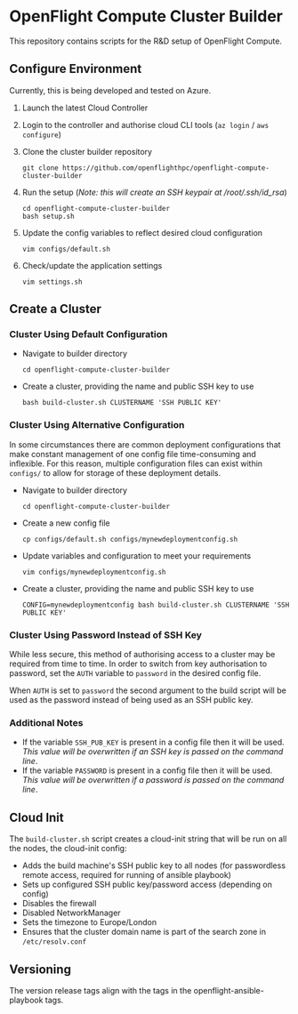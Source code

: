 # OpenFlight Compute Cluster Builder

This repository contains scripts for the R&D setup of OpenFlight Compute.

## Configure Environment

Currently, this is being developed and tested on Azure.

1. Launch the latest Cloud Controller

2. Login to the controller and authorise cloud CLI tools (`az login` / `aws configure`)

3. Clone the cluster builder repository

    ```
    git clone https://github.com/openflighthpc/openflight-compute-cluster-builder
    ```

4. Run the setup (*Note: this will create an SSH keypair at /root/.ssh/id_rsa*)

    ```
    cd openflight-compute-cluster-builder
    bash setup.sh
    ```

5. Update the config variables to reflect desired cloud configuration

   ```
   vim configs/default.sh
   ```

6. Check/update the application settings

   ```
   vim settings.sh
   ```

## Create a Cluster

### Cluster Using Default Configuration

- Navigate to builder directory

    ```
    cd openflight-compute-cluster-builder
    ```

- Create a cluster, providing the name and public SSH key to use

    ```
    bash build-cluster.sh CLUSTERNAME 'SSH PUBLIC KEY'
    ```

### Cluster Using Alternative Configuration

In some circumstances there are common deployment configurations that make constant management of one config file time-consuming and inflexible. For this reason, multiple configuration files can exist within `configs/` to allow for storage of these deployment details.

- Navigate to builder directory

    ```
    cd openflight-compute-cluster-builder
    ```

- Create a new config file

    ```
    cp configs/default.sh configs/mynewdeploymentconfig.sh
    ```

- Update variables and configuration to meet your requirements

   ```
   vim configs/mynewdeploymentconfig.sh
   ```

- Create a cluster, providing the name and public SSH key to use

    ```
    CONFIG=mynewdeploymentconfig bash build-cluster.sh CLUSTERNAME 'SSH PUBLIC KEY'
    ```

### Cluster Using Password Instead of SSH Key

While less secure, this method of authorising access to a cluster may be required from time to time. In order to switch from key authorisation to password, set the `AUTH` variable to `password` in the desired config file.

When `AUTH` is set to `password` the second argument to the build script will be used as the password instead of being used as an SSH public key.

### Additional Notes

- If the variable `SSH_PUB_KEY` is present in a config file then it will be used. *This value will be overwritten if an SSH key is passed on the command line*.
- If the variable `PASSWORD` is present in a config file then it will be used. *This value will be overwritten if a password is passed on the command line*.

## Cloud Init

The `build-cluster.sh` script creates a cloud-init string that will be run on all the nodes, the cloud-init config:
- Adds the build machine's SSH public key to all nodes (for passwordless remote access, required for running of ansible playbook)
- Sets up configured SSH public key/password access (depending on config) 
- Disables the firewall
- Disabled NetworkManager
- Sets the timezone to Europe/London
- Ensures that the cluster domain name is part of the search zone in `/etc/resolv.conf`

## Versioning

The version release tags align with the tags in the openflight-ansible-playbook tags.
